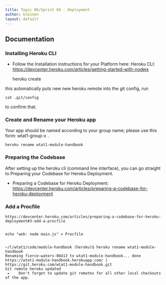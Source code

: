 ```yaml
---
title: Topic 06/Sprint 04 - Deployment
author: kleinen
layout: default
---
```


## Documentation

### Installing Heroku CLI

- Follow the Installation instructions for your Platform here: Heroku CLI: https://devcenter.heroku.com/articles/getting-started-with-nodejs

    heroku create

this automatically puts new new heroku remote into the git config, run

    cat .git/config

to confirm that.

### Create and Rename your Heroku app

Your app should be named according to your group name; please use this form: wtat1-group-x .

    heroku rename wtat1-module-handbook

### Preparing the Codebase

After setting up the heroku cli (command line interface), you can go straight to Preparing your Codebase for Heroku Deployment.

- Preparing a Codebase for Heroku Deployment: https://devcenter.heroku.com/articles/preparing-a-codebase-for-heroku-deployment

### Add a Procfile

    https://devcenter.heroku.com/articles/preparing-a-codebase-for-heroku-deployment#3-add-a-procfile


    echo "web: node main.js" > Procfile


    ~/l/wtat1/code/module-handbook (heroku)$ heroku rename wtat1-module-handbook
    Renaming fierce-waters-08413 to wtat1-module-handbook... done
    https://wtat1-module-handbook.herokuapp.com/ | https://git.heroku.com/wtat1-module-handbook.git
    Git remote heroku updated
     ▸    Don't forget to update git remotes for all other local checkouts of the app.
